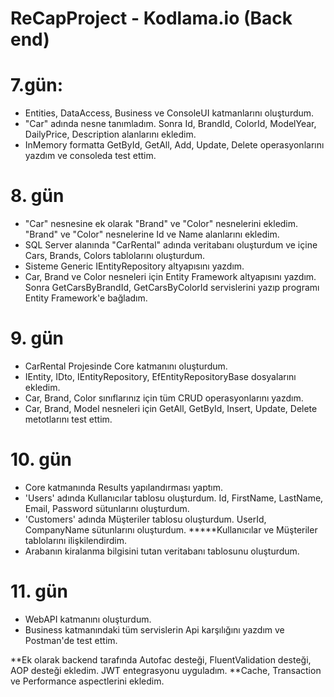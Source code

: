 # ReCapProject - Kodlama.io (Back end)
# 7.gün: 
- Entities, DataAccess, Business ve ConsoleUI katmanlarını oluşturdum.
- "Car" adında nesne tanımladım. Sonra Id, BrandId, ColorId, ModelYear, DailyPrice, Description alanlarını ekledim.
- InMemory formatta GetById, GetAll, Add, Update, Delete operasyonlarını yazdım ve consoleda test ettim.

# 8. gün
- "Car" nesnesine ek olarak "Brand" ve "Color" nesnelerini ekledim. "Brand" ve "Color" nesnelerine Id ve Name alanlarını ekledim.
- SQL Server alanında "CarRental" adında veritabanı oluşturdum ve içine Cars, Brands, Colors tablolarını oluşturdum.
- Sisteme Generic IEntityRepository altyapısını yazdım.
- Car, Brand ve Color nesneleri için Entity Framework altyapısını yazdım. Sonra GetCarsByBrandId, GetCarsByColorId servislerini yazıp programı Entity Framework'e bağladım.

# 9. gün
- CarRental Projesinde Core katmanını oluşturdum.
- IEntity, IDto, IEntityRepository, EfEntityRepositoryBase dosyalarını ekledim.
- Car, Brand, Color sınıflarınız için tüm CRUD operasyonlarını yazdım.
- Car, Brand, Model nesneleri için GetAll, GetById, Insert, Update, Delete metotlarını test ettim.

# 10. gün
- Core katmanında Results yapılandırması yaptım.
- 'Users' adında Kullanıcılar tablosu oluşturdum. Id, FirstName, LastName, Email, Password sütunlarını oluşturdum.
- 'Customers' adında Müşteriler tablosu oluşturdum. UserId, CompanyName sütunlarını oluşturdum.
*****Kullanıcılar ve Müşteriler tablolarını ilişkilendirdim.
- Arabanın kiralanma bilgisini tutan veritabanı tablosunu oluşturdum.

# 11. gün
- WebAPI katmanını oluşturdum.
- Business katmanındaki tüm servislerin Api karşılığını yazdım ve Postman'de test ettim.

**Ek olarak backend tarafında Autofac desteği, FluentValidation desteği, AOP desteği ekledim. JWT entegrasyonu uyguladım.
**Cache, Transaction ve Performance aspectlerini ekledim.
